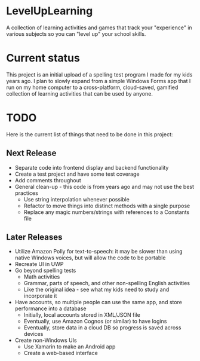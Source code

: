 # LevelUpLearning
A collection of learning activities and games that track your "experience" in various subjects so you can "level up" your school skills.

# Current status
This project is an initial upload of a spelling test program I made for my kids years ago.  I plan to slowly expand from a simple Windows Forms app that I run on my home computer to a cross-platform, cloud-saved, gamified collection of learning activities that can be used by anyone.

# TODO
Here is the current list of things that need to be done in this project:

## Next Release
- Separate code into frontend display and backend functionality
- Create a test project and have some test coverage
- Add comments throughout
- General clean-up - this code is from years ago and may not use the best practices
  - Use string interpolation whenever possible
  - Refactor to move things into distinct methods with a single purpose
  - Replace any magic numbers/strings with references to a Constants file

## Later Releases
- Utilize Amazon Polly for text-to-speech: it may be slower than using native Windows voices, but will allow the code to be portable
- Recreate UI in UWP
- Go beyond spelling tests
  - Math activities
  - Grammar, parts of speech, and other non-spelling English activities
  - Like the original idea - see what my kids need to study and incorporate it
- Have accounts, so multiple people can use the same app, and store performance into a database
  - Initially, local accounts stored in XML/JSON file
  - Eventually, use Amazon Cognos (or similar) to have logins
  - Eventually, store data in a cloud DB so progress is saved across devices
- Create non-Windows UIs
  - Use Xamarin to make an Android app
  - Create a web-based interface
